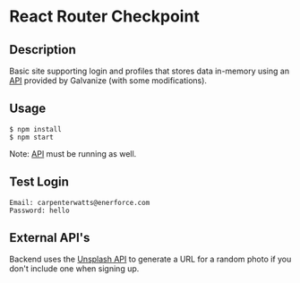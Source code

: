 # React Router Checkpoint

## Description
Basic site supporting login and profiles that stores data in-memory using an [API](https://github.com/JBallin/g-api) provided by Galvanize (with some modifications).

## Usage
```shell
$ npm install
$ npm start
```

Note: [API](https://github.com/JBallin/g-api) must be running as well.

## Test Login
```
Email: carpenterwatts@enerforce.com
Password: hello
```

## External API's
Backend uses the [Unsplash API](https://unsplash.com/developers) to generate a URL for a random photo if you don't include one when signing up.
